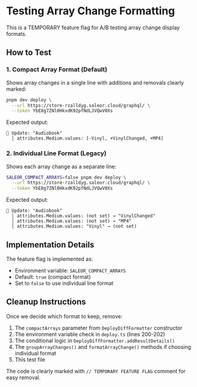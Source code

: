 # Testing Array Change Formatting

This is a TEMPORARY feature flag for A/B testing array change display formats.

## How to Test

### 1. Compact Array Format (Default)
Shows array changes in a single line with additions and removals clearly marked:

```bash
pnpm dev deploy \
  --url https://store-rzalldyg.saleor.cloud/graphql/ \
  --token YbE8g7ZNl0HkxdK92pfNdLJVQwV0Xs
```

Expected output:
```
🔄 Update: "Audiobook"
  │ attributes.Medium.values: [-Vinyl, +VinylChanged, +MP4]
```

### 2. Individual Line Format (Legacy)
Shows each array change as a separate line:

```bash
SALEOR_COMPACT_ARRAYS=false pnpm dev deploy \
  --url https://store-rzalldyg.saleor.cloud/graphql/ \
  --token YbE8g7ZNl0HkxdK92pfNdLJVQwV0Xs
```

Expected output:
```
🔄 Update: "Audiobook"
  │ attributes.Medium.values: (not set) → "VinylChanged"
  │ attributes.Medium.values: (not set) → "MP4"
  │ attributes.Medium.values: "Vinyl" → (not set)
```

## Implementation Details

The feature flag is implemented as:
- Environment variable: `SALEOR_COMPACT_ARRAYS`
- Default: `true` (compact format)
- Set to `false` to use individual line format

## Cleanup Instructions

Once we decide which format to keep, remove:
1. The `compactArrays` parameter from `DeployDiffFormatter` constructor
2. The environment variable check in `deploy.ts` (lines 200-202)
3. The conditional logic in `DeployDiffFormatter.addResultDetails()`
4. The `groupArrayChanges()` and `formatArrayChange()` methods if choosing individual format
5. This test file

The code is clearly marked with `// TEMPORARY FEATURE FLAG` comment for easy removal.